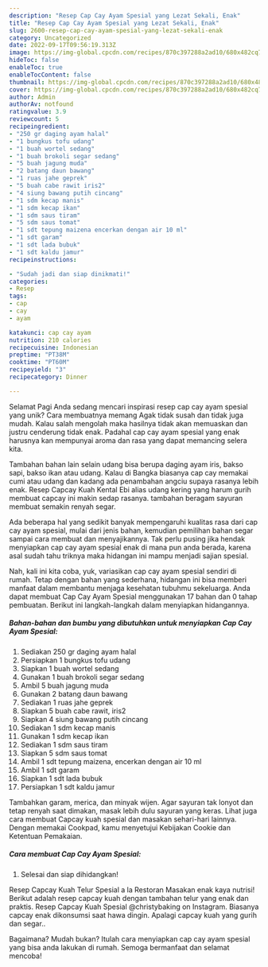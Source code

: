 ```yaml
---
description: "Resep Cap Cay Ayam Spesial yang Lezat Sekali, Enak"
title: "Resep Cap Cay Ayam Spesial yang Lezat Sekali, Enak"
slug: 2600-resep-cap-cay-ayam-spesial-yang-lezat-sekali-enak
category: Uncategorized
date: 2022-09-17T09:56:19.313Z
image: https://img-global.cpcdn.com/recipes/870c397288a2ad10/680x482cq70/cap-cay-ayam-spesial-foto-resep-utama.jpg
hideToc: false
enableToc: true
enableTocContent: false
thumbnail: https://img-global.cpcdn.com/recipes/870c397288a2ad10/680x482cq70/cap-cay-ayam-spesial-foto-resep-utama.jpg
cover: https://img-global.cpcdn.com/recipes/870c397288a2ad10/680x482cq70/cap-cay-ayam-spesial-foto-resep-utama.jpg
author: Admin
authorAv: notfound
ratingvalue: 3.9
reviewcount: 5
recipeingredient:
- "250 gr daging ayam halal"
- "1 bungkus tofu udang"
- "1 buah wortel sedang"
- "1 buah brokoli segar sedang"
- "5 buah jagung muda"
- "2 batang daun bawang"
- "1 ruas jahe geprek"
- "5 buah cabe rawit iris2"
- "4 siung bawang putih cincang"
- "1 sdm kecap manis"
- "1 sdm kecap ikan"
- "1 sdm saus tiram"
- "5 sdm saus tomat"
- "1 sdt tepung maizena encerkan dengan air 10 ml"
- "1 sdt garam"
- "1 sdt lada bubuk"
- "1 sdt kaldu jamur"
recipeinstructions:

- "Sudah jadi dan siap dinikmati!"
categories:
- Resep
tags:
- cap
- cay
- ayam

katakunci: cap cay ayam 
nutrition: 210 calories
recipecuisine: Indonesian
preptime: "PT38M"
cooktime: "PT60M"
recipeyield: "3"
recipecategory: Dinner

---
```



Selamat Pagi Anda sedang mencari inspirasi resep cap cay ayam spesial yang unik? Cara membuatnya memang Agak tidak susah dan tidak juga mudah. Kalau salah mengolah maka hasilnya tidak akan memuaskan dan justru cenderung tidak enak. Padahal cap cay ayam spesial yang enak harusnya kan mempunyai aroma dan rasa yang dapat memancing selera kita.


Tambahan bahan lain selain udang bisa berupa daging ayam iris, bakso sapi, bakso ikan atau udang. Kalau di Bangka biasanya cap cay memakai cumi atau udang dan kadang ada penambahan angciu supaya rasanya lebih enak. Resep Capcay Kuah Kental Ebi alias udang kering yang harum gurih membuat capcay ini makin sedap rasanya. tambahan beragam sayuran membuat semakin renyah segar.

Ada beberapa hal yang sedikit banyak mempengaruhi kualitas rasa dari cap cay ayam spesial, mulai dari jenis bahan, kemudian pemilihan bahan segar sampai cara membuat dan menyajikannya. Tak perlu pusing jika hendak menyiapkan cap cay ayam spesial enak di mana pun anda berada, karena asal sudah tahu triknya maka hidangan ini mampu menjadi sajian spesial.


Nah, kali ini kita coba, yuk, variasikan cap cay ayam spesial sendiri di rumah. Tetap dengan bahan yang sederhana, hidangan ini bisa memberi manfaat dalam membantu menjaga kesehatan tubuhmu sekeluarga. Anda dapat membuat Cap Cay Ayam Spesial menggunakan 17 bahan dan 0 tahap pembuatan. Berikut ini langkah-langkah dalam menyiapkan hidangannya.

<!--inarticleads1-->

##### Bahan-bahan dan bumbu yang dibutuhkan untuk menyiapkan Cap Cay Ayam Spesial:

1. Sediakan 250 gr daging ayam halal
1. Persiapkan 1 bungkus tofu udang
1. Siapkan 1 buah wortel sedang
1. Gunakan 1 buah brokoli segar sedang
1. Ambil 5 buah jagung muda
1. Gunakan 2 batang daun bawang
1. Sediakan 1 ruas jahe geprek
1. Siapkan 5 buah cabe rawit, iris2
1. Siapkan 4 siung bawang putih cincang
1. Sediakan 1 sdm kecap manis
1. Gunakan 1 sdm kecap ikan
1. Sediakan 1 sdm saus tiram
1. Siapkan 5 sdm saus tomat
1. Ambil 1 sdt tepung maizena, encerkan dengan air 10 ml
1. Ambil 1 sdt garam
1. Siapkan 1 sdt lada bubuk
1. Persiapkan 1 sdt kaldu jamur


Tambahkan garam, merica, dan minyak wijen. Agar sayuran tak lonyot dan tetap renyah saat dimakan, masak lebih dulu sayuran yang keras. Lihat juga cara membuat Capcay kuah spesial dan masakan sehari-hari lainnya. Dengan memakai Cookpad, kamu menyetujui Kebijakan Cookie dan Ketentuan Pemakaian. 

<!--inarticleads2-->

##### Cara membuat Cap Cay Ayam Spesial:


1. Selesai dan siap dihidangkan!

Resep Capcay Kuah Telur Spesial a la Restoran Masakan enak kaya nutrisi! Berikut adalah resep capcay kuah dengan tambahan telur yang enak dan praktis. Resep Capcay Kuah Spesial @christybaking on Instagram. Biasanya capcay enak dikonsumsi saat hawa dingin. Apalagi capcay kuah yang gurih dan segar.. 

Bagaimana? Mudah bukan? Itulah cara menyiapkan cap cay ayam spesial yang bisa anda lakukan di rumah. Semoga bermanfaat dan selamat mencoba!
